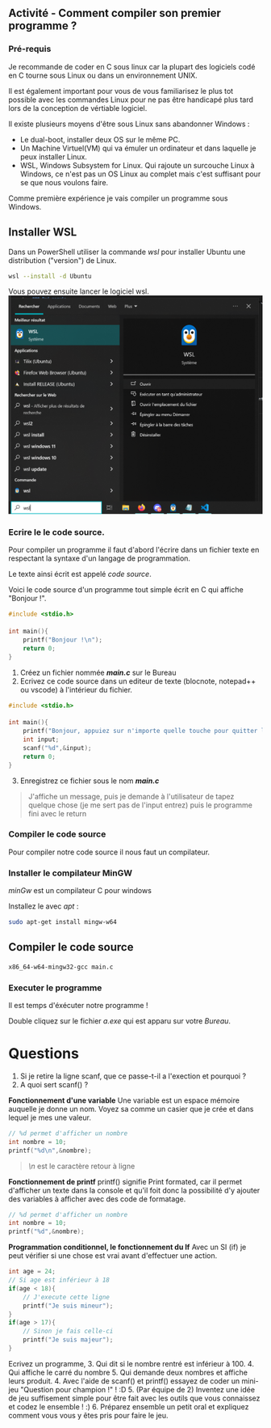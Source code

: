 
## Activité - Comment compiler son premier programme ?

### Pré-requis
Je recommande de coder en C sous linux car la plupart des logiciels codé en C tourne sous Linux ou dans un environnement UNIX.

Il est également important pour vous de vous familiarisez le plus tot possible avec les commandes Linux pour ne pas être handicapé plus tard lors de la conception de vértiable logiciel.

Il existe plusieurs moyens d'être sous Linux sans abandonner Windows : 
- Le dual-boot, installer deux OS sur le même PC.
- Un Machine Virtuel(VM) qui va émuler un ordinateur et dans laquelle je peux installer Linux.
- WSL, Windows Subsystem for Linux. Qui rajoute un surcouche Linux à Windows, ce n'est pas un OS Linux au complet mais c'est suffisant pour se que nous voulons faire.

Comme première expérience je vais compiler un programme sous Windows.

## Installer WSL
Dans un PowerShell utiliser la commande *wsl* pour installer Ubuntu une distribution ("version") de Linux.

```bash
wsl --install -d Ubuntu
```

Vous pouvez ensuite lancer le logiciel wsl.
![alt text](image-28.png)

### Ecrire le le code source.

Pour compiler un programme il faut d'abord l'écrire dans un fichier texte en respectant la syntaxe d'un langage de programmation.

Le texte ainsi écrit est appelé *code source*.

Voici le code source d'un programme tout simple écrit en C qui affiche "Bonjour !".
```c
#include <stdio.h>

int main(){
    printf("Bonjour !\n");
    return 0;
}
```
1. Créez un fichier nommée ***main.c*** sur le Bureau
2. Ecrivez ce code source dans un editeur de texte (blocnote, notepad++ ou vscode) à l'intérieur du fichier.
```c
#include <stdio.h>

int main(){
    printf("Bonjour, appuiez sur n'importe quelle touche pour quitter le programme!\n");
    int input;
    scanf("%d",&input);
    return 0;
}
```
3. Enregistrez ce fichier sous le nom ***main.c***

>J'affiche un message, puis je demande à l'utilisateur de tapez quelque chose (je me sert pas de l'input entrez) puis le programme fini avec le return

### Compiler le code source
Pour compiler notre code source il nous faut un compilateur.

### Installer le compilateur MinGW

*minGw* est un compilateur C pour windows

Installez le avec *apt* :

```bash
sudo apt-get install mingw-w64
```

## Compiler le code source
```bash
x86_64-w64-mingw32-gcc main.c
```

### Executer le programme
Il est temps d'éxécuter notre programme !

Double cliquez sur le fichier *a.exe* qui est apparu sur votre *Bureau*.

# Questions
1. Si je retire la ligne scanf, que ce passe-t-il a l'exection et pourquoi ?
2. A quoi sert scanf() ?

**Fonctionnement d'une variable**
Une variable est un espace mémoire auquelle je donne un nom.
Voyez sa comme un casier que je crée et dans lequel je mes une valeur.
```c
// %d permet d'afficher un nombre
int nombre = 10;
printf("%d\n",&nombre);
```
> *\n* est le caractère retour à ligne

**Fonctionnement de printf**
printf() signifie Print formated, car il permet d'afficher un texte dans la console et qu'il foit donc la possibilité d'y ajouter des variables à afficher avec des code de formatage.

```c
// %d permet d'afficher un nombre
int nombre = 10;
printf("%d",&nombre);
```

**Programmation conditionnel, le fonctionnement du If**
Avec un SI (if) je peut vérifier si une chose est vrai avant d'effectuer une action.
```c
int age = 24;
// Si age est inférieur à 18
if(age < 18){
    // J'execute cette ligne
    printf("Je suis mineur");
}
if(age > 17){
    // Sinon je fais celle-ci
    printf("Je suis majeur");
}
```
Ecrivez un programme,
3. Qui dit si le nombre rentré est inférieur à 100.
4. Qui affiche le carré du nombre
5. Qui demande deux nombres et affiche leurs produit.
4. Avec l'aide de scanf() et printf() essayez de coder un mini-jeu "Question pour champion !" ! :D
5. (Par équipe de 2) Inventez une idée de jeu suffisement simple pour être fait avec les outils que vous connaissez et codez le ensemble ! :)
6. Préparez ensemble un petit oral et expliquez comment vous vous y êtes pris pour faire le jeu.